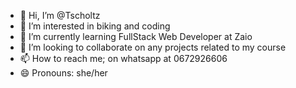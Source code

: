 - 👋 Hi, I’m @Tscholtz
- 👀 I’m interested in biking and coding
- 🌱 I’m currently learning FullStack Web Developer at Zaio
- 💞️ I’m looking to collaborate on any projects related to my course
- 📫 How to reach me; on whatsapp at 0672926606
- 😄 Pronouns: she/her


<!---
Tscholtz/Tscholtz is a ✨ special ✨ repository because its `README.md` (this file) appears on your GitHub profile.
You can click the Preview link to take a look at your changes.
--->
